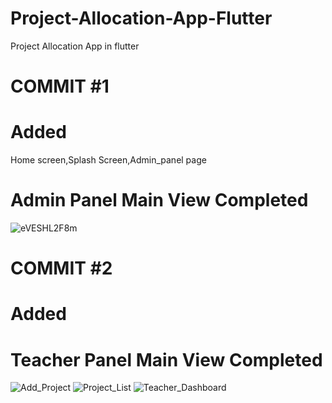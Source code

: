 # Project-Allocation-App-Flutter
Project Allocation App in flutter
# COMMIT #1
# Added
 Home screen,Splash Screen,Admin_panel page
# Admin Panel Main View Completed
![eVESHL2F8m](https://user-images.githubusercontent.com/79256743/119220368-a441be00-bb03-11eb-858e-c391a993f69c.gif)
# COMMIT #2
# Added
# Teacher Panel Main View Completed
![Add_Project](https://user-images.githubusercontent.com/79273739/119242399-cb85a300-bb76-11eb-89eb-5ebe30b78799.PNG)
![Project_List](https://user-images.githubusercontent.com/79273739/119242401-cd4f6680-bb76-11eb-9cc2-4d5f01607d33.PNG)
![Teacher_Dashboard](https://user-images.githubusercontent.com/79273739/119242402-ce809380-bb76-11eb-857e-69aced0c95ac.PNG)
